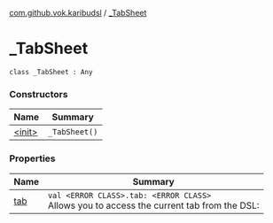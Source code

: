 [com.github.vok.karibudsl](../index.md) / [_TabSheet](.)

# _TabSheet

`class _TabSheet : Any`

### Constructors

| Name | Summary |
|---|---|
| [&lt;init&gt;](-init-.md) | `_TabSheet()` |

### Properties

| Name | Summary |
|---|---|
| [tab](tab.md) | `val <ERROR CLASS>.tab: <ERROR CLASS>`<br>Allows you to access the current tab from the DSL: |
